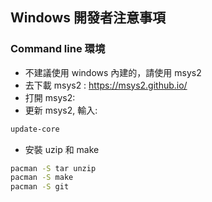 ## Windows 開發者注意事項

### Command line 環境

* 不建議使用 windows 內建的，請使用 msys2
* 去下載 msys2 : https://msys2.github.io/ 
* 打開 msys2:
* 更新 msys2, 輸入:

``` bash
update-core
```
* 安裝 uzip 和 make

``` bash
pacman -S tar unzip
pacman -S make
pacman -S git
```
